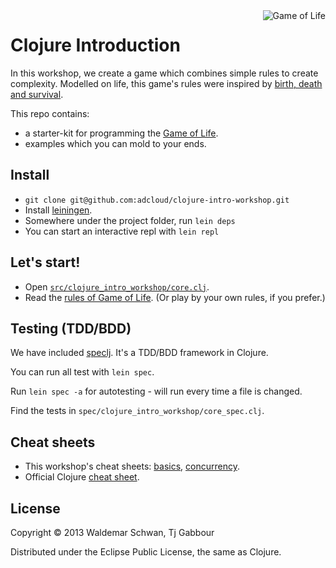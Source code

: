 <img src="https://raw.github.com/adcloud/clojure-intro-workshop/master/doc/img/life.png" alt="Game of Life" title="Life" align="right" />

# Clojure Introduction

In this workshop, we create a game which combines simple rules to
create complexity.  Modelled on life, this game's rules were inspired by
[birth, death and
survival](http://www.youtube.com/watch?v=FdMzngWchDk).

This repo contains:

- a starter-kit for programming the [Game of Life](http://en.wikipedia.org/wiki/Conway's_Game_of_Life).
- examples which you can mold to your ends.



## Install

- `git clone git@github.com:adcloud/clojure-intro-workshop.git`
- Install [leiningen](http://leiningen.org/).
- Somewhere under the project folder, run `lein deps`
- You can start an interactive repl with `lein repl`



## Let's start!

- Open [`src/clojure_intro_workshop/core.clj`](https://github.com/adcloud/clojure-intro-workshop/blob/master/src/clojure_intro_workshop/core.clj).
- Read the [rules of Game of
  Life](http://en.wikipedia.org/wiki/Conway's_Game_of_Life). (Or play by
  your own rules, if you prefer.)


## Testing (TDD/BDD)

We have included [speclj](https://github.com/slagyr/speclj).
It's a TDD/BDD framework in Clojure.

You can run all test with `lein spec`.

Run `lein spec -a` for autotesting - will run every time a file is changed.

Find the tests in `spec/clojure_intro_workshop/core_spec.clj`.


## Cheat sheets

- This workshop's cheat sheets: [basics](https://github.com/adcloud/clojure-intro-workshop/blob/master/patterns_page_1.clj), [concurrency](https://github.com/adcloud/clojure-intro-workshop/blob/master/patterns_page_2.clj).
- Official Clojure [cheat sheet](http://clojure.org/cheatsheet).



## License

Copyright © 2013 Waldemar Schwan, Tj Gabbour

Distributed under the Eclipse Public License, the same as Clojure.
